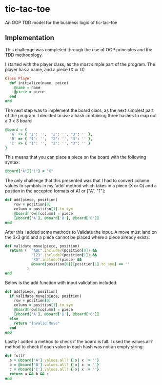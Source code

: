 # tic-tac-toe
An OOP TDD model for the business logic of tic-tac-toe

## Implementation
This challenge was completed through the use of OOP principles and the TDD methodology.

I started with the player class, as the most simple part of the program. The player has a name, and a piece (X or O)

```ruby
Class Player
  def initialize(name, peice)
    @name = name
    @piece = piece
  end
end
```

The next step was to implement the board class, as the next simplest part of the program.
I decided to use a hash containing three hashes to map out a 3 x 3 board

```ruby
@board = {
  'A' => { "1": '',  "2": '', "3": '' },
  'B' => { "1": '',  "2": '', "3": '' },
  'C' => { "1": '',  "2": '', "3": '' }
}
```

This means that you can place a piece on the board with the following syntax:

```ruby
@board["A"]["1"] = "X"
```

The only challenge that this presented was that I had to convert column values to symbols in my 'add' method
which takes in a piece (X or O) and a postion in the accepted formats of A1 or ["A", "1"]:

```ruby
def add(piece, position)
    row = position[0]
    column = position[1].to_sym
    @board[row][column] = piece
    [@board['A'], @board['B'], @board['C']]
end
```

After this I added some methods to Validate the input. A move must land on the 3x3 grid and a piece cannot
be placed where a piece already exists:

```ruby
def validate_move(piece, position)
  return (  "ABC".include?(position[0]) &&
            "123".include?(position[1]) && 
            "XO".include?(piece) && 
            @board[position[0]][position[1].to_sym] == ''
          )
end
```

Below is the add function with input validation included:

```ruby
def add(piece, position)
  if validate_move(piece, position)
    row = position[0]
    column = position[1].to_sym
    @board[row][column] = piece
    [@board['A'], @board['B'], @board['C']]
  else 
    return "Invalid Move"
  end
end
```

Lastly I added a method to check if the board is full. I used the values.all? method to check if each
value in each hash was not an empty string:

```ruby
def full?
  a = @board['A'].values.all? {|x| x != ''}
  b = @board['B'].values.all? {|x| x != ''}
  c = @board['C'].values.all? {|x| x != ''}
  return a && b && c
end
```
